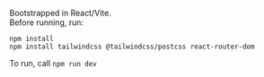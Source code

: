 Bootstrapped in React/Vite.<br />
Before running, run:<br/>
```
npm install
npm install tailwindcss @tailwindcss/postcss react-router-dom
```
To run, call `npm run dev`